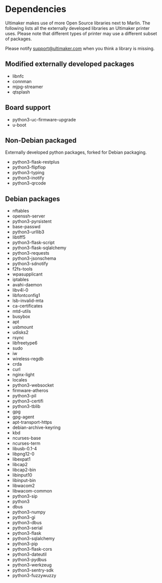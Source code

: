 # Dependencies

Ultimaker makes use of more Open Source libraries next to Marlin. The following lists all the externally developed libraries an Ultimaker printer uses.
Please note that different types of printer may use a different subset of packages.

Please notify support@ultimaker.com when you think a library is missing.

## Modified externally developed packages
* libnfc
* connman
* mjpg-streamer
* qtsplash

## Board support
* python3-uc-firmware-upgrade
* u-boot

## Non-Debian packaged
Externally developed python packages, forked for Debian packaging.
* python3-flask-restplus
* python3-flipflop
* python3-typing
* python3-inotify
* python3-qrcode

## Debian packages
* nftables
* openssh-server
* python3-pyrsistent
* base-passwd
* python3-urllib3
* libtiff5
* python3-flask-script
* python3-flask-sqlalchemy
* python3-requests
* python3-jsonschema
* python3-sdnotify
* f2fs-tools
* wpasupplicant
* iptables
* avahi-daemon
* libv4l-0
* libfontconfig1
* lsb-invalid-mta
* ca-certificates
* mtd-utils
* busybox
* apt
* usbmount
* udisks2
* rsync
* libfreetype6
* sudo
* iw
* wireless-regdb
* crda
* curl
* nginx-light
* locales
* python3-websocket
* firmware-atheros
* python3-pil
* python3-certifi
* python3-tblib
* gpg
* gpg-agent
* apt-transport-https
* debian-archive-keyring
* kbd
* ncurses-base
* ncurses-term
* libusb-0.1-4
* libpng12-0
* libexpat1
* libcap2
* libcap2-bin
* libinput10
* libinput-bin
* libwacom2
* libwacom-common
* python3-sip
* python3
* dbus
* python3-numpy
* python3-gi
* python3-dbus
* python3-serial
* python3-flask
* python3-sqlalchemy
* python3-pip
* python3-flask-cors
* python3-dateutil
* python3-pydbus
* python3-werkzeug
* python3-sentry-sdk
* python3-fuzzywuzzy
